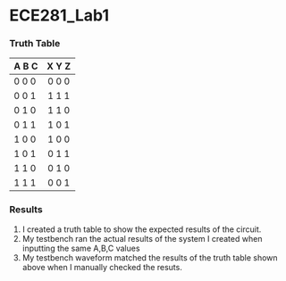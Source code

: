 ECE281_Lab1
===========
### Truth Table

| A B C | X Y Z |
| ----- |:-----:|
| 0 0 0 | 0 0 0 |
| 0 0 1 | 1 1 1 |
| 0 1 0 | 1 1 0 |
| 0 1 1 | 1 0 1 |
| 1 0 0 | 1 0 0 |
| 1 0 1 | 0 1 1 |
| 1 1 0 | 0 1 0 | 
| 1 1 1 | 0 0 1 | 

### Results
1. I created a truth table to show the expected results of the circuit.
2. My testbench ran the actual results of the system I created when inputting the same A,B,C values
2. My testbench waveform matched the results of the truth table shown above when I manually checked the resuts. 
